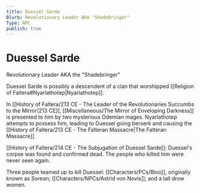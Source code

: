 ```yaml
---
title: Duessel Sarde
Blurb: Revolutionary Leader AKA "Shadebringer"
Type: NPC
publish: true
---
```


# Duessel Sarde 
Revolutionary Leader AKA the "Shadebringer"

Duessel Sarde is possibly a descendent of a clan that worshipped [[Religion of Faltera#Nyarlathotep\|Nyarlathotep]]. 

In [[History of Faltera/213 CE - The Leader of the Revolutionaries Succumbs to the Mirror\|213 CE]], [[Miscellaneous/The Mirror of Enveloping Darkness]] is presented to him by two mysterious Odemian mages. Nyarlathotep attempts to possess him, leading to Duessel going berserk and causing the [[History of Faltera/213 CE - The Falteran Massacre\|The Falteran Massacre]]. 

[[History of Faltera/214 CE - The Subjugation of Duessel Sarde]]: Duessel's corpse was found and confirmed dead. The people who killed him were never seen again. 

Three people teamed up to kill Duessel: [[Characters/PCs/Bloo]], originally known as Sorean; [[Characters/NPCs/Astrid von Novis]]; and a tall drow women. 



